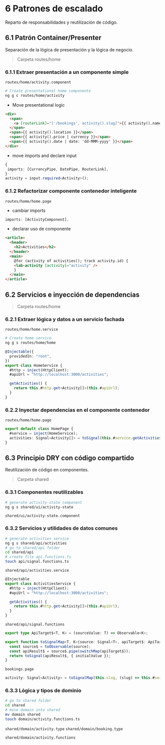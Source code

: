 # 6 Patrones de escalado

Reparto de responsabilidades y reutilización de código.

## 6.1 Patrón Container/Presenter

Separación de la lógica de presentación y la lógica de negocio.

> Carpeta routes/home

### 6.1.1 Extraer presentación a un componente simple

`routes/home/activity.component`

```bash
# Create presentational home componente
ng g c routes/home/activity
```

- Move presentational logic

```html
<div>
  <span>
    <a [routerLink]="['/bookings', activity().slug]">{{ activity().name }}</a>
  </span>
  <span>{{ activity().location }}</span>
  <span>{{ activity().price | currency }}</span>
  <span>{{ activity().date | date: 'dd-MMM-yyyy' }}</span>
</div>
```

- move imports and declare input

```typescript
{
 imports: [CurrencyPipe, DatePipe, RouterLink],
}
activity = input.required<Activity>();
```

### 6.1.2 Refactorizar componente contenedor inteligente

`routes/home/home.page`

- cambiar imports

```typescript
imports: [ActivityComponent],
```

- declarar uso de componente

```html
<article>
  <header>
    <h2>Activities</h2>
  </header>
  <main>
    @for (activity of activities(); track activity.id) {
    <lab-activity [activity]="activity" />
    }
  </main>
</article>
```

## 6.2 Servicios e inyección de dependencias

> Carpeta routes/home

### 6.2.1 Extraer lógica y datos a un servicio fachada

`routes/home/home.service`

```bash
# Create home service
ng g s routes/home/home
```

```typescript
@Injectable({
  providedIn: "root",
})
export class HomeService {
  #http = inject(HttpClient);
  #apiUrl = "http://localhost:3000/activities";

  getActivities() {
    return this.#http.get<Activity[]>(this.#apiUrl);
  }
}
```

### 6.2.2 Inyectar dependencias en el componente contenedor

`routes/home/home.page`

```typescript
export default class HomePage {
  #service = inject(HomeService);
  activities: Signal<Activity[]> = toSignal(this.#service.getActivities(), { initialValue: [] });
}
```

## 6.3 Principio DRY con código compartido

Reutilización de código en componentes.

> Carpeta shared

### 6.3.1 Componentes reutilizables

```bash
# generate activity-state component
ng g s shared/ui/activity-state
```

`shared/ui/activity-state.component`

### 6.3.2 Servicios y utilidades de datos comunes

```bash
# generate activities service
ng g s shared/api/activities
# go to shared/api folder
cd shared/api
# create file api.functions.ts
touch api/signal.functions.ts
```

`shared/api/activities.service`

```typescript
@Injectable
export class ActivitiesService {
  #http = inject(HttpClient);
  #apiUrl = "http://localhost:3000/activities";

  getActivities() {
    return this.#http.get<Activity[]>(this.#apiUrl);
  }
}
```

`shared/api/signal.functions`

```typescript
export type ApiTarget$<T, K> = (sourceValue: T) => Observable<K>;

export function toSignalMap<T, K>(source: Signal<T>, apiTarget$: ApiTarget$<T, K>, initialValue: K): Signal<K> {
  const source$ = toObservable(source);
  const apiResult$ = source$.pipe(switchMap(apiTarget$));
  return toSignal(apiResult$, { initialValue });
}
```

`bookings.page`

```typescript
activity: Signal<Activity> = toSignalMap(this.slug, (slug) => this.#service.getActivityBySlug$(slug), NULL_ACTIVITY);
```

### 6.3.3 Lógica y tipos de dominio

```bash
# go to shared folder
cd shared
# move domain into shared
mv domain shared
touch domain/activity.functions.ts
```

`shared/domain/activity.type`
`shared/domain/booking.type`

`shared/domain/activity.functions`
